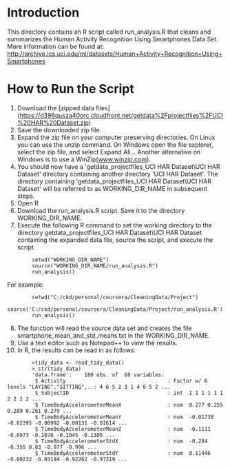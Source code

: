 # Introduction

This directory contains an R script called run_analysis.R that cleans and summarizes the Human Activity Recognition Using Smartphones Data Set.  More information can be found at: http://archive.ics.uci.edu/ml/datasets/Human+Activity+Recognition+Using+Smartphones

# How to Run the Script
1. Download the [zipped data files] (https://d396qusza40orc.cloudfront.net/getdata%2Fprojectfiles%2FUCI%20HAR%20Dataset.zip) 
2. Save the downloaded zip file.
3. Expand the zip file on your computer preserving directories.  On Linux you can use the unzip command. On Windows open the file explorer, select the zip file, and select Expand All...  Another alternative on Windows is to use a WinZip(www.winzip.com).  
4. You should now have a 'getdata_projectfiles_UCI HAR Dataset\UCI HAR Dataset' directory containing another directory 'UCI HAR Dataset'.  The directory containing 'getdata_projectfiles_UCI HAR Dataset\UCI HAR Dataset' will be referred to as WORKING_DIR_NAME in subsequent steps.
5. Open R
6. Download the run_analysis.R script.  Save it to the directory WORKING_DIR_NAME.
7. Execute the following R command to set the working directory to the directory getdata_projectfiles_UCI HAR Dataset\UCI HAR Dataset containing the expanded data file, source the script, and execute the script.
````
        setwd("WORKING_DIR_NAME")
        source("WORKING_DIR_NAME/run_analysis.R")
        run_analysis()
````
For example:
````
        setwd("C:/ckd/personal/coursera/CleaningData/Project")
        source('C:/ckd/personal/coursera/CleaningData/Project/run_analysis.R')
        run_analysis()
````
8. The function will read the source data set and creates the file smartphone_mean_and_std_means.txt in the WORKING_DIR_NAME.
9. Use a text editor such as Notepad++ to view the results.
10. In R, the results can be read in as follows:
````
        >tidy_data <- read_tidy_data()
        > str(tidy_data)
        'data.frame':    180 obs. of  68 variables:
         $ Activity                                 : Factor w/ 6 levels "LAYING","SITTING",..: 4 6 5 2 3 1 4 6 5 2 ...
         $ SubjectID                                : int  1 1 1 1 1 1 2 2 2 2 ...
         $ TimeBodyAccelerometerMeanX               : num  0.277 0.255 0.289 0.261 0.279 ...
         $ TimeBodyAccelerometerMeanY               : num  -0.01738 -0.02395 -0.00992 -0.00131 -0.01614 ...
         $ TimeBodyAccelerometerMeanZ               : num  -0.1111 -0.0973 -0.1076 -0.1045 -0.1106 ...
         $ TimeBodyAccelerometerStdX                : num  -0.284 -0.355 0.03 -0.977 -0.996 ...
         $ TimeBodyAccelerometerStdY                : num  0.11446 -0.00232 -0.03194 -0.92262 -0.97319 ...
````
